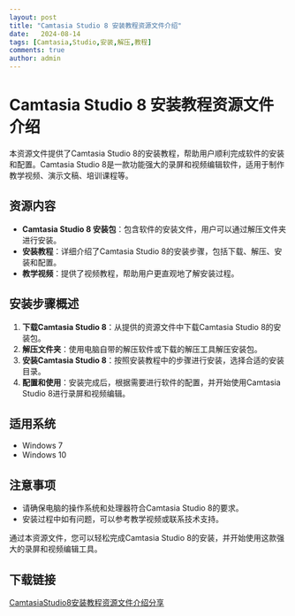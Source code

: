 ```yaml
---
layout: post
title: "Camtasia Studio 8 安装教程资源文件介绍"
date:   2024-08-14
tags: [Camtasia,Studio,安装,解压,教程]
comments: true
author: admin
---
```

# Camtasia Studio 8 安装教程资源文件介绍

本资源文件提供了Camtasia Studio 8的安装教程，帮助用户顺利完成软件的安装和配置。Camtasia Studio 8是一款功能强大的录屏和视频编辑软件，适用于制作教学视频、演示文稿、培训课程等。

## 资源内容

- **Camtasia Studio 8 安装包**：包含软件的安装文件，用户可以通过解压文件夹进行安装。
- **安装教程**：详细介绍了Camtasia Studio 8的安装步骤，包括下载、解压、安装和配置。
- **教学视频**：提供了视频教程，帮助用户更直观地了解安装过程。

## 安装步骤概述

1. **下载Camtasia Studio 8**：从提供的资源文件中下载Camtasia Studio 8的安装包。
2. **解压文件夹**：使用电脑自带的解压软件或下载的解压工具解压安装包。
3. **安装Camtasia Studio 8**：按照安装教程中的步骤进行安装，选择合适的安装目录。
4. **配置和使用**：安装完成后，根据需要进行软件的配置，并开始使用Camtasia Studio 8进行录屏和视频编辑。

## 适用系统

- Windows 7
- Windows 10

## 注意事项

- 请确保电脑的操作系统和处理器符合Camtasia Studio 8的要求。
- 安装过程中如有问题，可以参考教学视频或联系技术支持。

通过本资源文件，您可以轻松完成Camtasia Studio 8的安装，并开始使用这款强大的录屏和视频编辑工具。

## 下载链接

[CamtasiaStudio8安装教程资源文件介绍分享](https://pan.quark.cn/s/925055356a77)